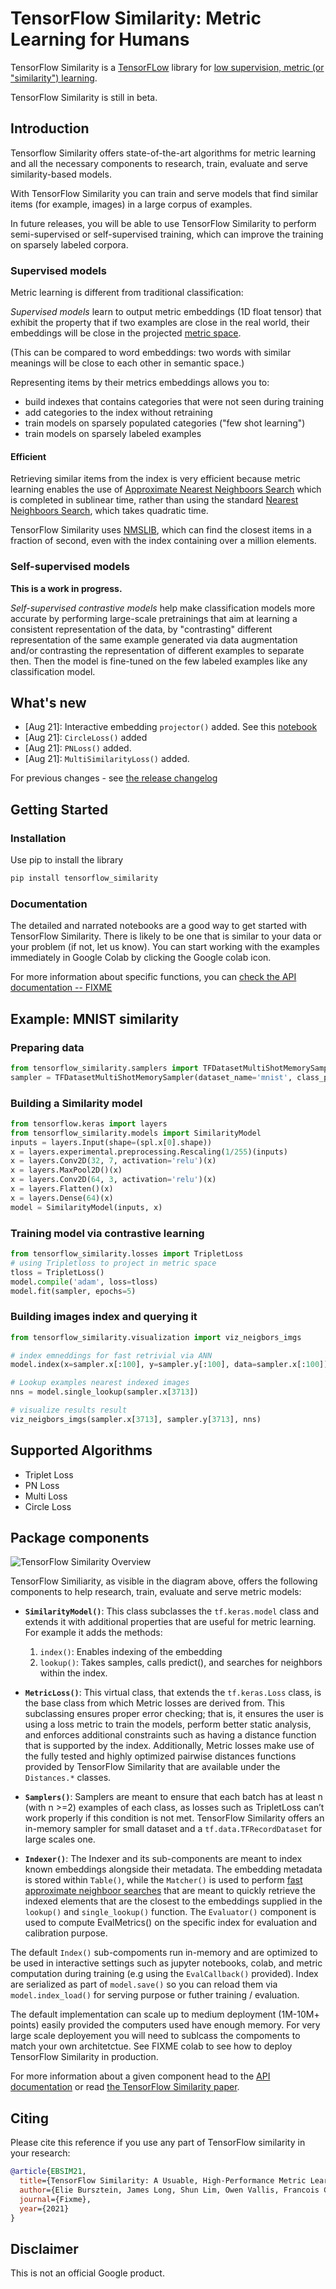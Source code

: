 # TensorFlow Similarity: Metric Learning for Humans

TensorFlow Similarity is a [TensorFLow](https://tensorflow.org) library for 
[low supervision, metric (or "similarity") learning](https://en.wikipedia.org/wiki/Similarity_learning).

TensorFlow Similarity is still in beta.


## Introduction

Tensorflow Similarity offers state-of-the-art algorithms for metric learning
and all the necessary components to research, train, evaluate and serve
similarity-based models.

With TensorFlow Similarity you can train and serve models that find similar items
(for example, images) in a large corpus of examples.

In future releases, you will be able to use TensorFlow Similarity to perform
semi-supervised or self-supervised training, which can improve the training
on sparsely labeled corpora.

### Supervised models

Metric learning is different from traditional classification:

*Supervised models* learn to output metric embeddings (1D float tensor)
that exhibit the property that if two examples are close in the real world,
their embeddings will be close in the
projected [metric space](https://en.wikipedia.org/wiki/Metric_space).

(This can be compared to word embeddings: two words with similar meanings
will be close to each other in semantic space.)

Representing items by their metrics embeddings allows you to:

- build indexes that contains categories that were not seen during training
- add categories to the index without retraining
- train models on sparsely populated categories ("few shot learning")
- train models on sparsely labeled examples

#### Efficient

Retrieving similar items from the index is very efficient because
metric learning enables the use of [Approximate Nearest Neighboors Search](https://en.wikipedia.org/wiki/Nearest_neighbor_search)
which is completed in sublinear time, rather than using the standard
[Nearest Neighboors Search](https://en.wikipedia.org/wiki/Nearest_neighbor_search),
which takes quadratic time.

TensorFlow Similarity uses [NMSLIB](https://github.com/nmslib/nmslib),
which can find the closest items in a fraction of second,
even with the index containing over a million elements.

### Self-supervised models

**This is a work in progress.**

*Self-supervised contrastive models* help make classification models
more accurate by performing large-scale pretrainings that aim at learning
a consistent representation of the data, by "contrasting" different representation of
the same example generated via data augmentation and/or contrasting the
representation of different examples to separate then. Then the model is
fine-tuned on the few labeled examples like any classification model.

## What's new

- [Aug 21]: Interactive embedding `projector()` added. See this [notebook](examples/supervized_visualization/)
- [Aug 21]: `CircleLoss()` added
- [Aug 21]: `PNLoss()` added.
- [Aug 21]: `MultiSimilarityLoss()` added.


For previous changes - see [the release changelog](.releases.md)

## Getting Started

### Installation

Use pip to install the library

```python
pip install tensorflow_similarity
```

### Documentation

The detailed and narrated notebooks are a good way to get started
with TensorFlow Similarity. There is likely to be one that is similar to
your data or your problem (if not, let us know). You can start working with
the examples immediately in Google Colab by clicking the Google colab icon.

For more information about specific functions, you can [check the API documentation -- FIXME]()


## Example: MNIST similarity

### Preparing data

```python
from tensorflow_similarity.samplers import TFDatasetMultiShotMemorySampler
sampler = TFDatasetMultiShotMemorySampler(dataset_name='mnist', class_per_batch=10)
```

### Building a Similarity model

```python
from tensorflow.keras import layers
from tensorflow_similarity.models import SimilarityModel
inputs = layers.Input(shape=(spl.x[0].shape))
x = layers.experimental.preprocessing.Rescaling(1/255)(inputs)
x = layers.Conv2D(32, 7, activation='relu')(x)
x = layers.MaxPool2D()(x)
x = layers.Conv2D(64, 3, activation='relu')(x)
x = layers.Flatten()(x)
x = layers.Dense(64)(x)
model = SimilarityModel(inputs, x)
```

### Training model via contrastive learning

```python
from tensorflow_similarity.losses import TripletLoss
# using Tripletloss to project in metric space
tloss = TripletLoss()
model.compile('adam', loss=tloss)
model.fit(sampler, epochs=5)
```

### Building images index and querying it

```python
from tensorflow_similarity.visualization import viz_neigbors_imgs

# index emneddings for fast retrivial via ANN
model.index(x=sampler.x[:100], y=sampler.y[:100], data=sampler.x[:100])

# Lookup examples nearest indexed images
nns = model.single_lookup(sampler.x[3713])

# visualize results result
viz_neigbors_imgs(sampler.x[3713], sampler.y[3713], nns)
```


## Supported Algorithms

- Triplet Loss 
- PN Loss 
- Multi Loss
- Circle Loss


## Package components

![TensorFlow Similarity Overview](api/images/tfsim_overview.png)

TensorFlow Similiarity, as visible in the diagram above, offers the following
components to help research, train, evaluate and serve metric models:

- **`SimilarityModel()`**: This class subclasses the `tf.keras.model` class and extends it with additional properties that are useful for metric learning. For example it adds the methods:
  1. `index()`: Enables indexing of the embedding
  2. `lookup()`: Takes samples, calls predict(), and searches for neighbors within the index.

- **`MetricLoss()`**:  This virtual class, that extends the `tf.keras.Loss` class, is the base class from which Metric losses are derived from. This subclassing ensures proper error checking; that is, it ensures the user is using a loss metric to train the models, perform better static analysis, and enforces additional constraints such as having a distance function that is supported by the index. Additionally, Metric losses make use of the fully tested and highly optimized pairwise distances functions provided by TensorFlow Similarity that are available under the `Distances.*` classes.

- **`Samplers()`**: Samplers are meant to ensure that each batch has at least n (with n >=2) examples of each class, as losses such as TripletLoss can’t work properly if this condition is not met. TensorFlow Similarity offers an in-memory sampler for small dataset and a `tf.data.TFRecordDataset` for large scales one.

- **`Indexer()`**: The Indexer and its sub-components are meant to index known embeddings alongside their metadata. The embedding metadata is stored within `Table()`, while the `Matcher()` is used to perform [fast approximate neighboor searches](https://en.wikipedia.org/wiki/Nearest_neighbor_search) that are meant to quickly retrieve the indexed elements that are the closest to the embeddings supplied in the `lookup()` and `single_lookup()` function.
The `Evaluator()` component is used to compute EvalMetrics() on the specific index for evaluation and calibration purpose.

The default `Index()` sub-compoments run in-memory and are optimized to be used in interactive settings such as jupyter notebooks, colab, and metric computation during training (e.g using the `EvalCallback()` provided). Index are serialized as part of `model.save()` so you can reload them via `model.index_load()` for serving purpose or futher training / evaluation.

The default implementation can scale up to medium deployment (1M-10M+ points) easily provided the computers used have enough memory. For very large scale deployement you will need to sublcass the compoments to match your own architetctue. See FIXME colab to see how to deploy TensorFlow Similarity in production.


For more information about a given component head to the [API documentation](FIXME) or read [the TensorFlow Similarity paper](FIXME).


## Citing

Please cite this reference if you use any part of TensorFlow similarity
in your research:

```bibtex
@article{EBSIM21,
  title={TensorFlow Similarity: A Usuable, High-Performance Metric Learning Library},
  author={Elie Bursztein, James Long, Shun Lim, Owen Vallis, Francois Chollet},
  journal={Fixme},
  year={2021}
}
```

## Disclaimer

This is not an official Google product.
